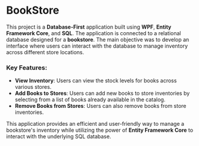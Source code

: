 # BookStore

This project is a **Database-First** application built using **WPF**, **Entity Framework Core**, and **SQL**. The application is connected to a relational database designed for a **bookstore**. The main objective was to develop an interface where users can interact with the database to manage inventory across different store locations.

### Key Features:
- **View Inventory**: Users can view the stock levels for books across various stores.
- **Add Books to Stores**: Users can add new books to store inventories by selecting from a list of books already available in the catalog.
- **Remove Books from Stores**: Users can also remove books from store inventories.

This application provides an efficient and user-friendly way to manage a bookstore's inventory while utilizing the power of **Entity Framework Core** to interact with the underlying SQL database.
